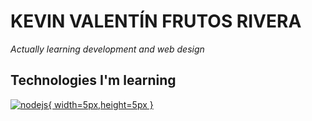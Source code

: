 # KEVIN VALENTÍN FRUTOS RIVERA

_Actually learning development and web design_

## Technologies I'm learning

[![nodejs](https://nodejs.org/static/images/logo.svg){ width=5px,height=5px }](https://nodejs.org/es/)

